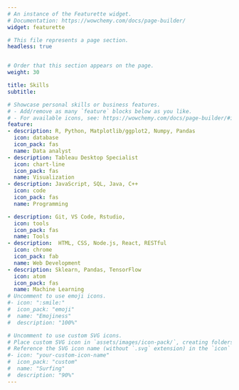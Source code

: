 ```yaml
---
# An instance of the Featurette widget.
# Documentation: https://wowchemy.com/docs/page-builder/
widget: featurette

# This file represents a page section.
headless: true


# Order that this section appears on the page.
weight: 30

title: Skills
subtitle:

# Showcase personal skills or business features.
# - Add/remove as many `feature` blocks below as you like.
# - For available icons, see: https://wowchemy.com/docs/page-builder/#icons
feature:
- description: R, Python, Matplotlib/ggplot2, Numpy, Pandas
  icon: database
  icon_pack: fas
  name: Data analyst
- description: Tableau Desktop Specialist
  icon: chart-line
  icon_pack: fas
  name: Visualization
- description: JavaScript, SQL, Java, C++
  icon: code
  icon_pack: fas
  name: Programming

- description: Git, VS Code, Rstudio, 
  icon: tools
  icon_pack: fas
  name: Tools
- description:  HTML, CSS, Node.js, React, RESTful
  icon: chrome
  icon_pack: fab
  name: Web Development
- description: Sklearn, Pandas, TensorFlow
  icon: atom
  icon_pack: fas
  name: Machine Learning
# Uncomment to use emoji icons.
#- icon: ":smile:"
#  icon_pack: "emoji"
#  name: "Emojiness"
#  description: "100%"  

# Uncomment to use custom SVG icons.
# Place custom SVG icon in `assets/images/icon-pack/`, creating folders if necessary.
# Reference the SVG icon name (without `.svg` extension) in the `icon` field.
#- icon: "your-custom-icon-name"
#  icon_pack: "custom"
#  name: "Surfing"
#  description: "90%"
---
```

